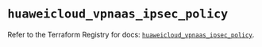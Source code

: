 # `huaweicloud_vpnaas_ipsec_policy`

Refer to the Terraform Registry for docs: [`huaweicloud_vpnaas_ipsec_policy`](https://registry.terraform.io/providers/huaweicloud/huaweicloud/1.71.1/docs/resources/vpnaas_ipsec_policy).
